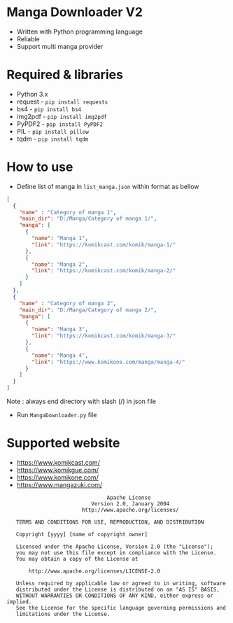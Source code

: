 # Manga Downloader V2
- Written with Python programming language
- Reliable
- Support multi manga provider
# Required & libraries
- Python 3.x
- request - ```pip install requests```
- bs4 - ```pip install bs4```
- img2pdf - ```pip install img2pdf```
- PyPDF2 - ```pip install PyPDF2```
- PIL - ```pip install pillow```
- tqdm - ```pip install tqdm```
# How to use
- Define list of manga in ```list_manga.json``` within format as bellow
```json
[
  {
    "name" : "Category of manga 1",
    "main_dir": "D:/Manga/Category of manga 1/",
    "manga": [
      {
        "name": "Manga 1",
        "link": "https://komikcast.com/komik/manga-1/"
      },
      {
        "name": "Manga 2",
        "link": "https://komikcast.com/komik/manga-2/"
      }
    ]
  },
  {
    "name" : "Category of manga 2",
    "main_dir": "D:/Manga/Category of manga 2/",
    "manga": [
      {
        "name": "Manga 3",
        "link": "https://komikcast.com/komik/manga-3/"
      },
      {
        "name": "Manga 4",
        "link": "https://www.komikone.com/manga/manga-4/"
      }
    ]
  }
]
```
Note : always end directory with slash (/) in json file
 - Run ```MangaDownloader.py``` file
 # Supported website
- https://www.komikcast.com/
- https://www.komikgue.com/
- https://www.komikone.com/
- https://www.mangazuki.com/

```
                                Apache License
                           Version 2.0, January 2004
                        http://www.apache.org/licenses/

   TERMS AND CONDITIONS FOR USE, REPRODUCTION, AND DISTRIBUTION

   Copyright [yyyy] [name of copyright owner]

   Licensed under the Apache License, Version 2.0 (the "License");
   you may not use this file except in compliance with the License.
   You may obtain a copy of the License at

       http://www.apache.org/licenses/LICENSE-2.0

   Unless required by applicable law or agreed to in writing, software
   distributed under the License is distributed on an "AS IS" BASIS,
   WITHOUT WARRANTIES OR CONDITIONS OF ANY KIND, either express or implied.
   See the License for the specific language governing permissions and
   limitations under the License.
```